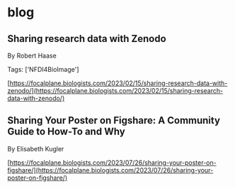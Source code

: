 # blog
## Sharing research data with Zenodo
By Robert Haase



Tags: ['NFDI4BioImage']

[https://focalplane.biologists.com/2023/02/15/sharing-research-data-with-zenodo/](https://focalplane.biologists.com/2023/02/15/sharing-research-data-with-zenodo/)

## Sharing Your Poster on Figshare: A Community Guide to How-To and Why
By Elisabeth Kugler



[https://focalplane.biologists.com/2023/07/26/sharing-your-poster-on-figshare/](https://focalplane.biologists.com/2023/07/26/sharing-your-poster-on-figshare/)

